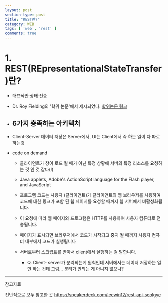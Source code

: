 ```yaml
---
layout: post
section-type: post
title: "REST란?"
category: WEB
tags: [ 'web', 'rest' ]
comments: true
---
```


# 1. REST(REpresentationalStateTransfer)란?

- ~~대표적인 상태 전송~~
- Dr. Roy Fielding의 '학위 논문'에서 제시되었다.
  [학위논문 링크](https://www.ics.uci.edu/~fielding/pubs/dissertation/top.htm)
- 6가지 충족하는 아키텍처
    -


- Client-Server
  데이터 저장은 Server에서, UI는 Client에서
  즉 하는 일이 다 따로하는것

- code on demand
  - 클라이언트가 창이 로드 될 때가 아닌 특정 상황에 서버의 특정 리소스를 요청하는 것 인 것 같다(!)
  - Java applets, Adobe's ActionScript language for the Flash player, and JavaScript
  - 프로그램 코드는 사용자 (클라이언트)가 클라이언트의 웹 브라우저를 사용하여 코드에 대한 링크가 포함 된 웹 페이지를 요청할 때까지 웹 서버에서 비활성화됩니다.
  - 이 요청에 따라 웹 페이지와 프로그램은 HTTP를 사용하여 사용자 컴퓨터로 전송됩니다.
  - 페이지가 표시되면 브라우저에서 코드가 시작되고 중지 될 때까지 사용자 컴퓨터 내부에서 코드가 실행됩니다
  - 서버로부터 스크립트를 받아서 client에서 실행하는 걸 말합니다.

    - Q. Client- server가 분리되는게 원칙인데 서버에서는 데이터 저장하는 일만 하는 건데 그럼... 분리가 안되는 게 아니지 않으나?


---
참고자료

전반적으로 모두 참고한 곳
https://speakerdeck.com/leewin12/rest-api-seolgye
